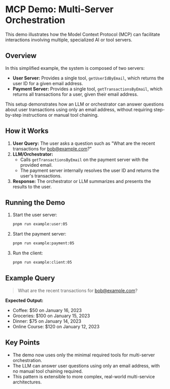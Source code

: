 # MCP Demo: Multi-Server Orchestration

This demo illustrates how the Model Context Protocol (MCP) can facilitate interactions involving multiple, specialized AI or tool servers.

## Overview

In this simplified example, the system is composed of two servers:

- **User Server:** Provides a single tool, `getUserIdByEmail`, which returns the user ID for a given email address.
- **Payment Server:** Provides a single tool, `getTransactionsByEmail`, which returns all transactions for a user, given their email address.

This setup demonstrates how an LLM or orchestrator can answer questions about user transactions using only an email address, without requiring step-by-step instructions or manual tool chaining.

## How it Works

1. **User Query:** The user asks a question such as "What are the recent transactions for bob@example.com?"
2. **LLM/Orchestrator:**
   - Calls `getTransactionsByEmail` on the payment server with the provided email.
   - The payment server internally resolves the user ID and returns the user's transactions.
3. **Response:** The orchestrator or LLM summarizes and presents the results to the user.

## Running the Demo

1. Start the user server:
   ```bash
   pnpm run example:user:05
   ```
2. Start the payment server:
   ```bash
   pnpm run example:payment:05
   ```
3. Run the client:
   ```bash
   pnpm run example:client:05
   ```

## Example Query

> What are the recent transactions for bob@example.com?

**Expected Output:**

- Coffee: $50 on January 16, 2023
- Groceries: $100 on January 15, 2023
- Dinner: $75 on January 14, 2023
- Online Course: $120 on January 12, 2023

## Key Points

- The demo now uses only the minimal required tools for multi-server orchestration.
- The LLM can answer user questions using only an email address, with no manual tool chaining required.
- This pattern is extensible to more complex, real-world multi-service architectures.
